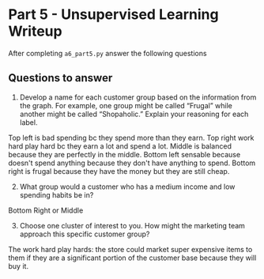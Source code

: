 # Part 5 - Unsupervised Learning Writeup

After completing `a6_part5.py` answer the following questions

## Questions to answer

1. Develop a name for each customer group based on the information from the graph. For example, one group might be called “Frugal” while another might be called “Shopaholic.” Explain your reasoning for each label.

 Top left is bad spending bc they spend more than they earn. Top right work hard play hard bc they earn a lot and spend a lot. Middle is balanced because they are perfectly in the middle. Bottom left sensable because doesn't spend anything because they don't have anything to spend. Bottom right is frugal because they have the money but they are still cheap.

2. What group would a customer who has a medium income and low spending habits be in?

 Bottom Right or Middle

3. Choose one cluster of interest to you. How might the marketing team approach this specific customer group?

The work hard play hards: the store could market super expensive items to them if they are a significant portion of the customer base because they will buy it.

